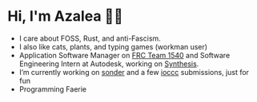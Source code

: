 # Hi, I'm Azalea 🏳️‍⚧️
- I care about FOSS, Rust, and anti-Fascism.
- I also like cats, plants, and typing games (workman user)
- Application Software Manager on [FRC Team 1540](https://www.team1540.org/) and Software Engineering Intern at Autodesk, working on [Synthesis](https://github.com/Autodesk/synthesis).
- I’m currently working on [sonder](https://www.github.com/azaleacolburn/sonder) and a few [ioccc](https://www.ioccc.org/) submissions, just for fun
- Programming Faerie

